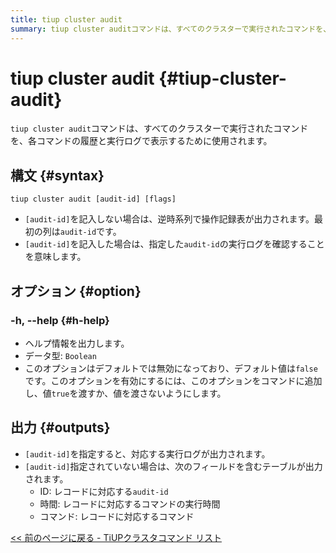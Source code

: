 ```yaml
---
title: tiup cluster audit
summary: tiup cluster auditコマンドは、すべてのクラスターで実行されたコマンドを、各コマンドの履歴と実行ログで表示するために使用されます。[audit-id] が指定されている場合は、対応する実行ログが出力されます。指定されていない場合は、ID、時間、コマンドのフィールドを含むテーブルが逆時系列で出力されます。 -h, --helpオプションはヘルプ情報を出力が、デフォルトでは無効になっています。
---
```


# tiup cluster audit {#tiup-cluster-audit}

`tiup cluster audit`コマンドは、すべてのクラスターで実行されたコマンドを、各コマンドの履歴と実行ログで表示するために使用されます。

## 構文 {#syntax}

```shell
tiup cluster audit [audit-id] [flags]
```

-   `[audit-id]`を記入しない場合は、逆時系列で操作記録表が出力されます。最初の列は`audit-id`です。
-   `[audit-id]`を記入した場合は、指定した`audit-id`の実行ログを確認することを意味します。

## オプション {#option}

### -h, --help {#h-help}

-   ヘルプ情報を出力します。
-   データ型: `Boolean`
-   このオプションはデフォルトでは無効になっており、デフォルト値は`false`です。このオプションを有効にするには、このオプションをコマンドに追加し、値`true`を渡すか、値を渡さないようにします。

## 出力 {#outputs}

-   `[audit-id]`を指定すると、対応する実行ログが出力されます。
-   `[audit-id]`指定されていない場合は、次のフィールドを含むテーブルが出力されます。
    -   ID: レコードに対応する`audit-id`
    -   時間: レコードに対応するコマンドの実行時間
    -   コマンド: レコードに対応するコマンド

[&lt;&lt; 前のページに戻る - TiUPクラスタコマンド リスト](/tiup/tiup-component-cluster.md#command-list)
